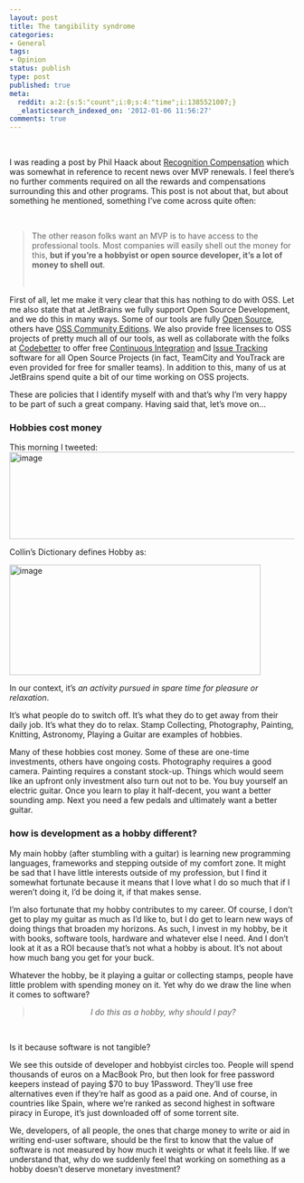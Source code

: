 ```yaml
---
layout: post
title: The tangibility syndrome
categories:
- General
tags:
- Opinion
status: publish
type: post
published: true
meta:
  reddit: a:2:{s:5:"count";i:0;s:4:"time";i:1385521007;}
  _elasticsearch_indexed_on: '2012-01-06 11:56:27'
comments: true
---
```

&nbsp;

I was reading a post by Phil Haack about <a href="http://haacked.com/archive/2012/01/05/recognition-compensation.aspx#feedback">Recognition Compensation</a> which was somewhat in reference to recent news over MVP renewals. I feel there’s no further comments required on all the rewards and compensations surrounding this and other programs. This post is not about that, but about something he mentioned, something I’ve come across quite often:

&nbsp;
<blockquote>The other reason folks want an MVP is to have access to the professional tools. Most companies will easily shell out the money for this, <strong>but if you’re a hobbyist or open source developer, it’s a lot of money to shell out</strong>.


&nbsp;</blockquote>
First of all, let me make it very clear that this has nothing to do with OSS. Let me also state that at JetBrains we fully support Open Source Development, and we do this in many ways. Some of our tools are fully <a href="http://www.jetbrains.com/mps">Open Source</a>, others have <a href="http://www.jetbrains.com/intellij">OSS Community Editions</a>. We also provide free licenses to OSS projects of pretty much all of our tools, as well as collaborate with the folks at <a href="http://www.codebetter.com">Codebetter</a> to offer free <a href="http://teamcity.codebetter.com">Continuous Integration</a> and <a href="http://youtrack.codebetter.com">Issue Tracking</a> software for all Open Source Projects (in fact, TeamCity and YouTrack are even provided for free for smaller teams). In addition to this, many of us at JetBrains spend quite a bit of our time working on OSS projects.

These are policies that I identify myself with and that’s why I’m very happy to be part of such a great company. Having said that, let’s move on…
<h3>Hobbies cost money</h3>
This morning I tweeted:<a href="http://hhariri.files.wordpress.com/2012/01/image.png"><img style="background-image:none;padding-left:0;padding-right:0;display:inline;padding-top:0;border:0;" title="image" src="{{ site.images }}/ts-1.png" alt="image" width="595" height="154" border="0" /></a>

Collin’s Dictionary defines Hobby as:

<a href="http://hhariri.files.wordpress.com/2012/01/image1.png"><img style="background-image:none;padding-left:0;padding-right:0;display:inline;padding-top:0;border:0;margin:0;" title="image" src="{{ site.images }}/ts-2.png" alt="image" width="444" height="195" border="0" /></a>

In our context, it’s <em>an activity pursued in spare time for pleasure or relaxation</em>.

It’s what people do to switch off. It’s what they do to get away from their daily job. It’s what they do to relax. Stamp Collecting, Photography, Painting, Knitting, Astronomy, Playing a Guitar are examples of hobbies.

Many of these hobbies cost money. Some of these are one-time investments, others have ongoing costs. Photography requires a good camera. Painting requires a constant stock-up. Things which would seem like an upfront only investment also turn out not to be. You buy yourself an electric guitar. Once you learn to play it half-decent, you want a better sounding amp. Next you need a few pedals and ultimately want a better guitar.
<h3>how is development as a hobby different?</h3>
My main hobby (after stumbling with a guitar) is learning new programming languages, frameworks and stepping outside of my comfort zone. It might be sad that I have little interests outside of my profession, but I find it somewhat fortunate because it means that I love what I do so much that if I weren’t doing it, I’d be doing it, if that makes sense.

I’m also fortunate that my hobby contributes to my career. Of course, I don’t get to play my guitar as much as I’d like to, but I do get to learn new ways of doing things that broaden my horizons. As such, I invest in my hobby, be it with books, software tools, hardware and whatever else I need. And I don’t look at it as a ROI because that’s not what a hobby is about. It’s not about how much bang you get for your buck.

Whatever the hobby, be it playing a guitar or collecting stamps, people have little problem with spending money on it. Yet why do we draw the line when it comes to software?
<blockquote>
<p align="center"><em>I do this as a hobby, why should I pay?</em></p>
</blockquote>
&nbsp;

Is it because software is not tangible?

We see this outside of developer and hobbyist circles too. People will spend thousands of euros on a MacBook Pro, but then look for free password keepers instead of paying $70 to buy 1Password. They’ll use free alternatives even if they’re half as good as a paid one. And of course, in countries like Spain, where we’re ranked as second highest in software piracy in Europe, it’s just downloaded off of some torrent site.

We, developers, of all people, the ones that charge money to write or aid in writing end-user software, should be the first to know that the value of software is not measured by how much it weights or what it feels like. If we understand that, why do we suddenly feel that working on something as a hobby doesn’t deserve monetary investment?

